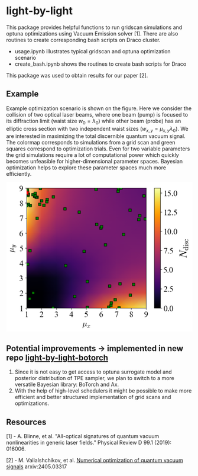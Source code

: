 # light-by-light

This package provides helpful functions to run gridscan simulations and optuna optimizations using Vacuum Emission solver [1]. There are also routines to create corresponding bash scripts on Draco cluster. 

- usage.ipynb illustrates typical gridscan and optuna optimization scenario
- create_bash.ipynb shows the routines to create bash scripts for Draco

This package was used to obtain results for our paper [2].


## Example

Example optimization scenario is shown on the figure. Here we consider the collision of two optical laser beams, where one beam (pump) is focused to its diffraction limit (waist size $w_0 = \lambda_0$) while other beam (probe) has an elliptic cross section with two independent waist sizes ($w_{x,y} = \mu_{x,y} \lambda_0$). We are interested in maximizing the total discernible quantum vacuum signal. The colormap corresponds to simulations from a grid scan and green squares correspond to optimization trials. Even for two variable parameters the grid simulations require a lot of computational power which quickly becomes unfeasible for higher-dimensional parameter spaces. Bayesian optimization helps to explore these parameter spaces much more efficiently.

<img src="figures/example.png" alt="drawing" width="600"/>

## Potential improvements -> implemented in new repo [light-by-light-botorch](https://github.com/maxbalrog/light-by-light-botorch)
1. Since it is not easy to get access to optuna surrogate model and posterior distribution of TPE sampler, we plan to switch to a more versatile Bayesian library: BoTorch and Ax.
2. With the help of high-level schedulers it might be possible to make more efficient and better structured implementation of grid scans and optimizations.


## Resources
[1] - A. Blinne, et al. "All-optical signatures of quantum vacuum nonlinearities in generic laser fields." Physical Review D 99.1 (2019): 016006.

[2] - M. Valialshchikov, et al. [Numerical optimization of quantum vacuum signals](https://arxiv.org/abs/2405.03317) arxiv:2405.03317
